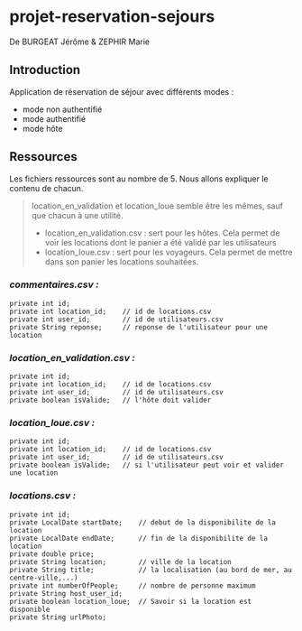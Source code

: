 # projet-reservation-sejours
De BURGEAT Jérôme & ZEPHIR Marie

## Introduction

Application de réservation de séjour avec différents modes :
- mode non authentifié
- mode authentifié
- mode hôte

## Ressources
Les fichiers ressources sont au nombre de 5. Nous allons expliquer le contenu de chacun.
> location_en_validation et location_loue semble être les mêmes, sauf que chacun à une utilité.
> - location_en_validation.csv : sert pour les hôtes. Cela permet de voir les locations dont le panier a été validé par les utilisateurs
> - location_loue.csv : sert pour les voyageurs. Cela permet de mettre dans son panier les locations souhaitées.

### _commentaires.csv :_
    private int id;
    private int location_id;    // id de locations.csv
    private int user_id;        // id de utilisateurs.csv
    private String reponse;     // reponse de l'utilisateur pour une location

### _location_en_validation.csv :_
    private int id;
    private int location_id;    // id de locations.csv
    private int user_id;        // id de utilisateurs.csv
    private boolean isValide;   // l'hôte doit valider

### _location_loue.csv :_
    private int id;
    private int location_id;    // id de locations.csv
    private int user_id;        // id de utilisateurs.csv
    private boolean isValide;   // si l'utilisateur peut voir et valider une location

### _locations.csv :_
    private int id;
    private LocalDate startDate;    // debut de la disponibilite de la location
    private LocalDate endDate;      // fin de la disponibilite de la location
    private double price;
    private String location;        // ville de la location
    private String title;           // la localisation (au bord de mer, au centre-ville,...)
    private int numberOfPeople;     // nombre de personne maximum
    private String host_user_id;
    private boolean location_loue;  // Savoir si la location est disponible
    private String urlPhoto;
